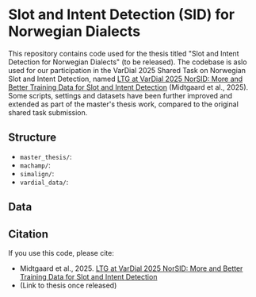 # Slot and Intent Detection (SID) for Norwegian Dialects

This repository contains code used for the thesis titled "Slot and Intent Detection for Norwegian Dialects" (to be released). The codebase is aslo used for our participation in the VarDial 2025 Shared Task on Norwegian Slot and Intent Detection, named [LTG at VarDial 2025 NorSID: More and Better Training Data for Slot and Intent Detection](https://aclanthology.org/2025.vardial-1.15/) (Midtgaard et al., 2025). Some scripts, settings and datasets have been further improved and extended as part of the master's thesis work, compared to the original shared task submission.

## Structure
- `master_thesis/`:
- `machamp/`:
- `simalign/`:
- `vardial_data/`:


## Data

## Citation
If you use this code, please cite:
- Midtgaard et al., 2025. [LTG at VarDial 2025 NorSID: More and Better Training Data for Slot and Intent Detection](https://aclanthology.org/2025.vardial-1.15/)
- (Link to thesis once released)

